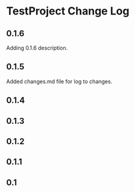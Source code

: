 # TestProject Change Log

## 0.1.6
Adding 0.1.6 description.

## 0.1.5
Added changes.md file for log to changes.

## 0.1.4

## 0.1.3

## 0.1.2

## 0.1.1

## 0.1

